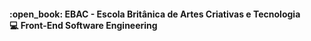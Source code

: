 <h4>:open_book: EBAC - Escola Britânica de Artes Criativas e Tecnologia<br />
    💻 Front-End Software Engineering
</h4>